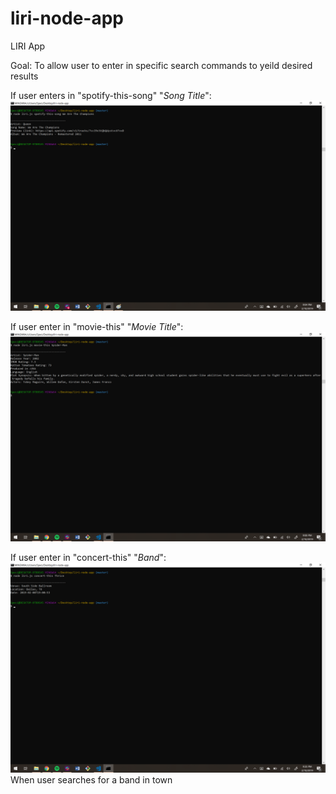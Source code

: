 # liri-node-app
LIRI App

Goal: To allow user to enter in specific search commands to yeild desired results

If user enters in "spotify-this-song" "<i>Song Title</i>":
![Spotify Seach](/Images/spotify.png)

If user enter in "movie-this" "<i>Movie Title</i>":
![OMDB Seach](/Images/omdb.png)

If user enter in "concert-this" "<i>Band</i>":
![bandsintown Seach](/Images/bands.png)
When user searches for a band in town